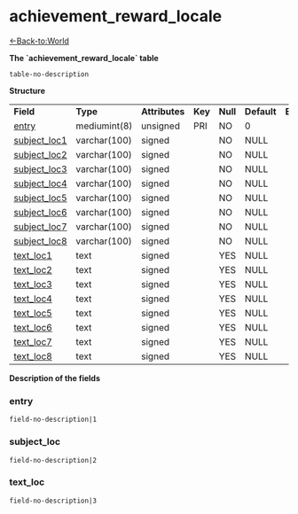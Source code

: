 # achievement\_reward\_locale

[<-Back-to:World](database-world.md)

**The \`achievement\_reward\_locale\` table**

`table-no-description`

**Structure**

|                                                         |              |                |         |          |             |           |             |
|---------------------------------------------------------|--------------|----------------|---------|----------|-------------|-----------|-------------|
| **Field**                                               | **Type**     | **Attributes** | **Key** | **Null** | **Default** | **Extra** | **Comment** |
| [entry](#achievement_reward_locale-entry)               | mediumint(8) | unsigned       | PRI     | NO       | 0           |           |             |
| [subject\_loc1](#achievement_reward_locale-subject_loc) | varchar(100) | signed         |         | NO       | NULL        |           |             |
| [subject\_loc2](#achievement_reward_locale-subject_loc) | varchar(100) | signed         |         | NO       | NULL        |           |             |
| [subject\_loc3](#achievement_reward_locale-subject_loc) | varchar(100) | signed         |         | NO       | NULL        |           |             |
| [subject\_loc4](#achievement_reward_locale-subject_loc) | varchar(100) | signed         |         | NO       | NULL        |           |             |
| [subject\_loc5](#achievement_reward_locale-subject_loc) | varchar(100) | signed         |         | NO       | NULL        |           |             |
| [subject\_loc6](#achievement_reward_locale-subject_loc) | varchar(100) | signed         |         | NO       | NULL        |           |             |
| [subject\_loc7](#achievement_reward_locale-subject_loc) | varchar(100) | signed         |         | NO       | NULL        |           |             |
| [subject\_loc8](#achievement_reward_locale-subject_loc) | varchar(100) | signed         |         | NO       | NULL        |           |             |
| [text\_loc1](#achievement_reward_locale-text_loc)       | text         | signed         |         | YES      | NULL        |           |             |
| [text\_loc2](#achievement_reward_locale-text_loc)       | text         | signed         |         | YES      | NULL        |           |             |
| [text\_loc3](#achievement_reward_locale-text_loc)       | text         | signed         |         | YES      | NULL        |           |             |
| [text\_loc4](#achievement_reward_locale-text_loc)       | text         | signed         |         | YES      | NULL        |           |             |
| [text\_loc5](#achievement_reward_locale-text_loc)       | text         | signed         |         | YES      | NULL        |           |             |
| [text\_loc6](#achievement_reward_locale-text_loc)       | text         | signed         |         | YES      | NULL        |           |             |
| [text\_loc7](#achievement_reward_locale-text_loc)       | text         | signed         |         | YES      | NULL        |           |             |
| [text\_loc8](#achievement_reward_locale-text_loc)       | text         | signed         |         | YES      | NULL        |           |             |

**Description of the fields**

### entry

`field-no-description|1`

### subject\_loc

`field-no-description|2`

### text\_loc

`field-no-description|3`
